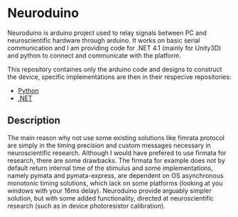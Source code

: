 # Neuroduino

Neuroduino is arduino project used to relay signals between PC and neuroscientific hardware through arduino. It works on basic serial communication and I am providing code for .NET 4.1 (mainly for Unity3D) and python to connect and communicate with the platform. 

This repository containes only the arduino code and designs to construct the device, specific implementations are then in their respecive repositories:

- [Python](https://github.com/hejtmy/neuroduino-python)
- [.NET](https://github.com/hejtmy/neuroduino-net)

## Description

The main reason why not use some existing solutions like fimrata protocol are simply in the timing precision and custom messages necessary in neuroscientific research. Although I would have prefered to use firmata for research, there are some drawbacks. The firmata for example does not by default return internal time of the stimulus and some implementations, namely pymata and pymata-express, are dependent on OS asynchronous monotonic timing solutions, which lack on some platforms (looking at you windows with your 16ms delay). Neuroduino provide arguably simpler solution, but with some added functionality, directed at neuroscientific research (such as in device photoresistor calibration).